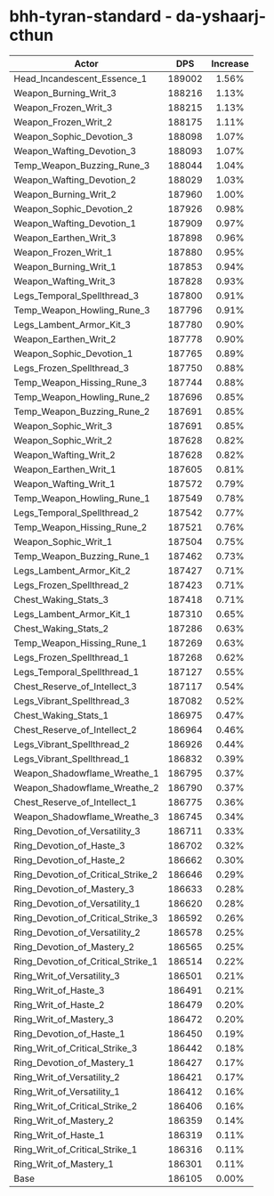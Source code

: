 # bhh-tyran-standard - da-yshaarj-cthun
| Actor | DPS | Increase |
|---|:---:|:---:|
|Head_Incandescent_Essence_1|189002|1.56%|
|Weapon_Burning_Writ_3|188216|1.13%|
|Weapon_Frozen_Writ_3|188215|1.13%|
|Weapon_Frozen_Writ_2|188175|1.11%|
|Weapon_Sophic_Devotion_3|188098|1.07%|
|Weapon_Wafting_Devotion_3|188093|1.07%|
|Temp_Weapon_Buzzing_Rune_3|188044|1.04%|
|Weapon_Wafting_Devotion_2|188029|1.03%|
|Weapon_Burning_Writ_2|187960|1.00%|
|Weapon_Sophic_Devotion_2|187926|0.98%|
|Weapon_Wafting_Devotion_1|187909|0.97%|
|Weapon_Earthen_Writ_3|187898|0.96%|
|Weapon_Frozen_Writ_1|187880|0.95%|
|Weapon_Burning_Writ_1|187853|0.94%|
|Weapon_Wafting_Writ_3|187828|0.93%|
|Legs_Temporal_Spellthread_3|187800|0.91%|
|Temp_Weapon_Howling_Rune_3|187796|0.91%|
|Legs_Lambent_Armor_Kit_3|187780|0.90%|
|Weapon_Earthen_Writ_2|187778|0.90%|
|Weapon_Sophic_Devotion_1|187765|0.89%|
|Legs_Frozen_Spellthread_3|187750|0.88%|
|Temp_Weapon_Hissing_Rune_3|187744|0.88%|
|Temp_Weapon_Howling_Rune_2|187696|0.85%|
|Temp_Weapon_Buzzing_Rune_2|187691|0.85%|
|Weapon_Sophic_Writ_3|187691|0.85%|
|Weapon_Sophic_Writ_2|187628|0.82%|
|Weapon_Wafting_Writ_2|187628|0.82%|
|Weapon_Earthen_Writ_1|187605|0.81%|
|Weapon_Wafting_Writ_1|187572|0.79%|
|Temp_Weapon_Howling_Rune_1|187549|0.78%|
|Legs_Temporal_Spellthread_2|187542|0.77%|
|Temp_Weapon_Hissing_Rune_2|187521|0.76%|
|Weapon_Sophic_Writ_1|187504|0.75%|
|Temp_Weapon_Buzzing_Rune_1|187462|0.73%|
|Legs_Lambent_Armor_Kit_2|187427|0.71%|
|Legs_Frozen_Spellthread_2|187423|0.71%|
|Chest_Waking_Stats_3|187418|0.71%|
|Legs_Lambent_Armor_Kit_1|187310|0.65%|
|Chest_Waking_Stats_2|187286|0.63%|
|Temp_Weapon_Hissing_Rune_1|187269|0.63%|
|Legs_Frozen_Spellthread_1|187268|0.62%|
|Legs_Temporal_Spellthread_1|187127|0.55%|
|Chest_Reserve_of_Intellect_3|187117|0.54%|
|Legs_Vibrant_Spellthread_3|187082|0.52%|
|Chest_Waking_Stats_1|186975|0.47%|
|Chest_Reserve_of_Intellect_2|186964|0.46%|
|Legs_Vibrant_Spellthread_2|186926|0.44%|
|Legs_Vibrant_Spellthread_1|186832|0.39%|
|Weapon_Shadowflame_Wreathe_1|186795|0.37%|
|Weapon_Shadowflame_Wreathe_2|186790|0.37%|
|Chest_Reserve_of_Intellect_1|186775|0.36%|
|Weapon_Shadowflame_Wreathe_3|186745|0.34%|
|Ring_Devotion_of_Versatility_3|186711|0.33%|
|Ring_Devotion_of_Haste_3|186702|0.32%|
|Ring_Devotion_of_Haste_2|186662|0.30%|
|Ring_Devotion_of_Critical_Strike_2|186646|0.29%|
|Ring_Devotion_of_Mastery_3|186633|0.28%|
|Ring_Devotion_of_Versatility_1|186620|0.28%|
|Ring_Devotion_of_Critical_Strike_3|186592|0.26%|
|Ring_Devotion_of_Versatility_2|186578|0.25%|
|Ring_Devotion_of_Mastery_2|186565|0.25%|
|Ring_Devotion_of_Critical_Strike_1|186514|0.22%|
|Ring_Writ_of_Versatility_3|186501|0.21%|
|Ring_Writ_of_Haste_3|186491|0.21%|
|Ring_Writ_of_Haste_2|186479|0.20%|
|Ring_Writ_of_Mastery_3|186472|0.20%|
|Ring_Devotion_of_Haste_1|186450|0.19%|
|Ring_Writ_of_Critical_Strike_3|186442|0.18%|
|Ring_Devotion_of_Mastery_1|186427|0.17%|
|Ring_Writ_of_Versatility_2|186421|0.17%|
|Ring_Writ_of_Versatility_1|186412|0.16%|
|Ring_Writ_of_Critical_Strike_2|186406|0.16%|
|Ring_Writ_of_Mastery_2|186359|0.14%|
|Ring_Writ_of_Haste_1|186319|0.11%|
|Ring_Writ_of_Critical_Strike_1|186316|0.11%|
|Ring_Writ_of_Mastery_1|186301|0.11%|
|Base|186105|0.00%|
